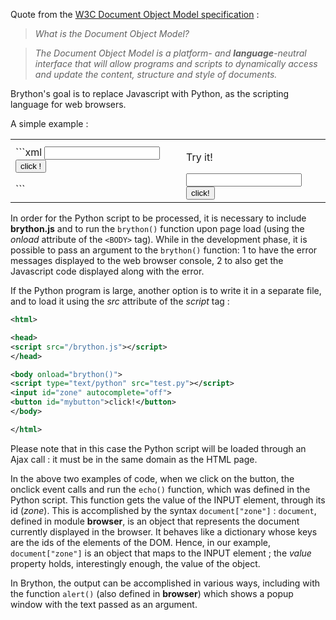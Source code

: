 Quote from the [W3C Document Object Model specification](http://www.w3.org/DOM/) :

> _What is the Document Object Model?_

> _The Document Object Model is a platform- and __language__-neutral interface_
> _that will allow programs and scripts to dynamically access and update the_
> _content, structure and style of documents._

Brython's goal is to replace Javascript with Python, as the scripting language for web browsers.

A simple example :

<table>
<tr>
<td>
```xml
<html>
<head>
<script src="/brython.js"></script>
</head>
<body onload="brython()">
<script type="text/python">
from browser import document, alert

# bind event 'click' on button to function echo

def echo(ev):
    alert(document["zone"].value)

document["mybutton"].bind("click", echo)
</script>
<input id="zone">
<button id="mybutton">click !</button>
</body>
</html>
```

</td>
<td style="padding-left:20px">

Try it!

<script type="text/python">
from browser import document, alert

def echo(ev):
    alert(document["zone"].value)

document["mybutton"].bind("click", echo)
</script>

<input id="zone">
<button id="mybutton">click!</button>

</td>
</tr>
</table>

In order for the Python script to be processed, it is necessary to include
__brython.js__ and to run the `brython()` function upon page load (using
the _onload_ attribute of the `<BODY>` tag). While in the development phase,
it is possible to pass an argument to the `brython()` function: 1 to have the
error messages displayed to the web browser console, 2 to also get the
Javascript code displayed along with the error.

If the Python program is large, another option is to write it in a separate
file, and to load it using the _src_ attribute of the _script_ tag :

```xml
<html>

<head>
<script src="/brython.js"></script>
</head>

<body onload="brython()">
<script type="text/python" src="test.py"></script>
<input id="zone" autocomplete="off">
<button id="mybutton">click!</button>
</body>

</html>
```

Please note that in this case the Python script will be loaded through an
Ajax call : it must be in the same domain as the HTML page.

In the above two examples of code, when we click on the button, the onclick
event calls and run the `echo()` function, which was defined in the Python
script. This function gets the value of the INPUT element, through its id
(_zone_). This is accomplished by the syntax `document["zone"]` : `document`,
defined in module **browser**, is an object that represents the document
currently displayed in the browser. It behaves like a dictionary whose keys
are the ids of the elements of the DOM. Hence, in our example,
`document["zone"]` is an object that maps to the INPUT element ; the _value_
property holds, interestingly enough, the value of the object.

In Brython, the output can be accomplished in various ways, including with the
function `alert()` (also defined in **browser**) which shows a popup window
with the text passed as an argument.

